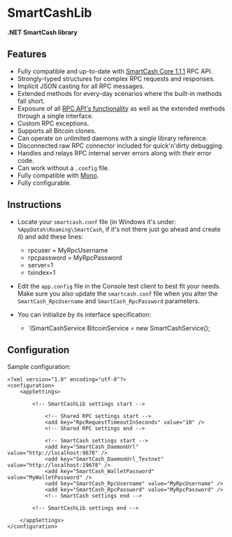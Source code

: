 ﻿SmartCashLib
==========

**.NET SmartCash library**

Features
--------

- Fully compatible and up-to-date with [SmartCash Core 1.1,1](https://github.com/SmartCash/smartcash/releases/tag/v1.1.1) RPC API.
- Strongly-typed structures for complex RPC requests and responses.
- Implicit JSON casting for all RPC messages.
- Extended methods for every-day scenarios where the built-in methods fall short.
- Exposure of all [RPC API's functionality](https://en.bitcoin.it/wiki/Original_Bitcoin_client/API_calls_list) as well as the extended methods through a single interface.
- Custom RPC exceptions.
- Supports all Bitcoin clones.
- Can operate on unlimited daemons with a single library reference.
- Disconnected raw RPC connector included for quick'n'dirty debugging.
- Handles and relays RPC internal server errors along with their error code.
- Can work without a `.config` file.
- Fully compatible with [Mono](http://www.mono-project.com/).
- Fully configurable.

Instructions
------------------------

- Locate your `smartcash.conf` file (in Windows it's under: `%AppData%\Roaming\SmartCash`, if it's not there just go ahead and create it) and add these lines:
	- rpcuser = MyRpcUsername
	- rpcpassword = MyRpcPassword
	- server=1
	- txindex=1

- Edit the `app.config` file in the Console test client to best fit your needs. Make sure you also update the `smartcash.conf` file when you alter the `SmartCash_RpcUsername` and `SmartCash_RpcPassword` parameters.

- You can initialize by its interface specification:
	- `ISmartCashService BitcoinService = new SmartCashService(); 

Configuration
-------------

Sample configuration:

	﻿<?xml version="1.0" encoding="utf-8"?>
	<configuration>
		<appSettings>

			<!-- SmartCashLib settings start -->

				<!-- Shared RPC settings start -->
				<add key="RpcRequestTimeoutInSeconds" value="10" />
				<!-- Shared RPC settings end -->

				<!-- SmartCash settings start -->
				<add key="SmartCash_DaemonUrl" value="http://localhost:9678" />
				<add key="SmartCash_DaemonUrl_Testnet" value="http://localhost:19678" />
				<add key="SmartCash_WalletPassword" value="MyWalletPassword" />
				<add key="SmartCash_RpcUsername" value="MyRpcUsername" />
				<add key="SmartCash_RpcPassword" value="MyRpcPassword" />
				<!-- SmartCash settings end -->

			<!-- SmartCashLib settings end -->
			
		</appSettings>
	</configuration>

